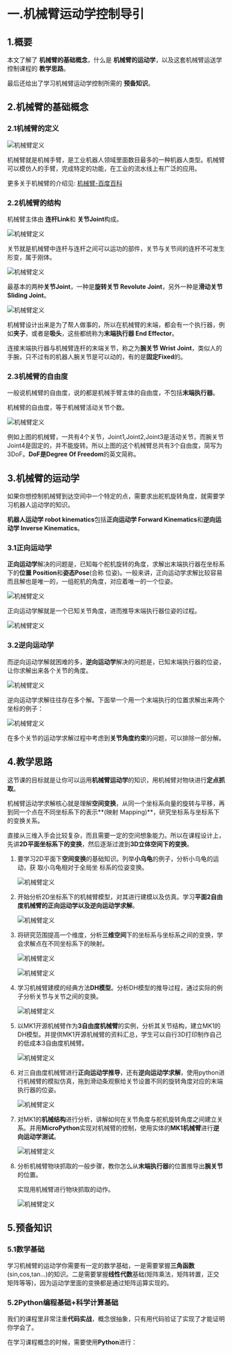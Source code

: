 # 一.机械臂运动学控制导引

## 1.概要

本文了解了 **机械臂的基础概念**，什么是 **机械臂的运动学**，以及这套机械臂运送学控制课程的 **教学思路**。

最后还给出了学习机械臂运动学控制所需的 **预备知识**。

## 2.机械臂的基础概念

### 2.1机械臂的定义

![机械臂定义](/pic/机械臂定义.png)

机械臂就是机械手臂，是工业机器人领域里面数目最多的一种机器人类型。机械臂可以模仿人的手臂，完成特定的功能，在工业的流水线上有广泛的应用。

更多关于机械臂的介绍见: [机械臂-百度百科](https://baike.baidu.com/item/%E6%9C%BA%E6%A2%B0%E8%87%82/2178090?fr=aladdin)



### 2.2机械臂的结构

机械臂主体由 **连杆Link**和 **关节Joint**构成。

![机械臂定义](/pic/机械臂的结构.png)

关节就是机械臂中连杆与连杆之间可以运功的部件，关节与关节间的连杆不可发生形变，属于刚体。

![机械臂定义](/pic/关节.png)

最基本的两种**关节Joint**，一种是**旋转关节 Revolute Joint**，另外一种是**滑动关节Sliding Joint**。

![机械臂定义](/pic/执行器.png)

机械臂设计出来是为了帮人做事的，所以在机械臂的末端，都会有一个执行器，例如**夹子**，或者是**吸头**，这些都统称为**末端执行器 End Effector**。

连接末端执行器与机械臂连杆的末端关节，称之为**腕关节 Wrist Joint**，类似人的手腕，只不过有的机器人腕关节是可以动的，有的是**固定Fixed**的。



### 2.3机械臂的自由度

一般说机械臂的自由度，说的都是机械手臂主体的自由度，不包括**末端执行器**。

机械臂的自由度，等于机械臂活动关节个数。

![机械臂定义](/pic/自由度.png)

例如上图的机械臂，一共有4个关节，Joint1,Joint2,Joint3是活动关节，而腕关节Joint4是固定的，并不能旋转。所以上图的这个机械臂总共有3个自由度，简写为3DoF。**DoF是Degree Of Freedom**的英文简称。



## 3.机械臂的运动学

如果你想控制机械臂到达空间中一个特定的点，需要求出舵机旋转角度，就需要学习机器人运动学的知识。

**机器人运动学 robot kinematics**包括**正向运动学 Forward Kinematics**和**逆向运动学 Inverse Kinematics**。



### 3.1正向运动学

**正向运动学**解决的问题是，已知每个舵机旋转的角度，求解出末端执行器在坐标系下的**位置 Position**和**姿态Pose**(合称 位姿)。一般来讲，正向运动学求解比较容易而且解也是唯一的，一组舵机的角度，对应着唯一的一个位姿。

![机械臂定义](/pic/正向运动.png)

正向运动学解就是一个已知关节角度，进而推导末端执行器位姿的过程。

![机械臂定义](/pic/公式1.png)



### 3.2逆向运动学

而逆向运动学解就困难的多，**逆向运动学**解决的问题是，已知末端执行器的位姿，让你求解出来各个关节的角度。

![机械臂定义](/pic/逆向运动学.png)

逆向运动学求解往往存在多个解。下面举一个用一个末端执行的位置求解出来两个坐标的例子：

![机械臂定义](/pic/逆向运动例.png)

在多个关节的运动学求解过程中考虑到**关节角度约束**的问题，可以排除一部分解。



## 4.教学思路

这节课的目标就是让你可以运用**机械臂运动学**的知识，用机械臂对物块进行**定点抓取**。

机械臂运动学求解核心就是理解**空间变换**，从同一个坐标系向量的旋转与平移，再到同一个点在不同坐标系下的表示**(映射 Mapping)**，研究坐标系与坐标系下的变换关系。

直接从三维入手会比较复杂，而且需要一定的空间想象能力。所以在课程设计上，先讲**2D平面坐标系下的变换**，然后逐渐过渡到**3D立体空间下的变换**。



1. 要学习2D平面下**空间变换**的基础知识。列举**小乌龟**的例子，分析小乌龟的运动，获	取小乌龟相对于全局坐		标系的位姿变换。

   ![机械臂定义](/pic/小乌龟.png)

2. 开始分析2D坐标系下的机械臂模型，对其进行建模以及仿真。学习**平面2自由度机械臂的正向运动学以及逆向运动学求解**。

   ![机械臂定义](/pic/建模.png)

3. 将研究范围提高一个维度，分析**三维空间**下的坐标系与坐标系之间的变换，学会求解点在不同坐标系下的映射。

   ![机械臂定义](/pic/三维.png)

   ![机械臂定义](/pic/三轴.png)

4. 学习机械臂建模的经典方法**DH模型**。分析DH模型的推导过程，通过实际的例子分析关节与关节之间的变换。

   ![机械臂定义](/pic/DH.png)

5. 以MK1开源机械臂作为**3自由度机械臂**的实例，分析其关节结构，建立MK1的DH模型。并提供MK1开源机械臂的资料汇总，学生可以自行3D打印制作自己的低成本3自由度机械臂。

   ![机械臂定义](/pic/机械臂.png)

6. 对三自由度机械臂进行**正向运动学推导**，还有**逆向运动学求解**，使用python进行机械臂的模拟仿真，拖到滑动条观察给关节设置不同的旋转角度对应的末端执行器的位姿。

   ![机械臂定义](/pic/仿真.png)

7. 对MK1的**机械结构**进行分析，讲解如何在关节角度与舵机旋转角度之间建立关系。并用**MicroPython**实现对机械臂的控制，使用实体的**MK1机械臂**进行**逆向运动学测试**。

   ![机械臂定义](/pic/测试.png)

8. 分析机械臂物块抓取的一般步骤，教你怎么从**末端执行器**的位置推导出**腕关节**的位置。

   实现用机械臂进行物块抓取的动作。

   ![机械臂定义](/pic/执行.png)

## 5.预备知识

### 5.1数学基础

学习机械臂的运动学你需要有一定的数学基础，一是需要掌握**三角函数**(sin,cos,tan...)的知识。二是需要掌握**线性代数**基础(矩阵乘法，矩阵转置，正交矩阵等等)，因为运动学里面的变换都是通过矩阵运算实现的。

### 5.2Python编程基础+科学计算基础

我们的课程里非常注重**代码实战**，概念很抽象，只有用代码验证了实现了才能证明你学会了。

在学习课程概念的时候，需要使用**Python**进行：

